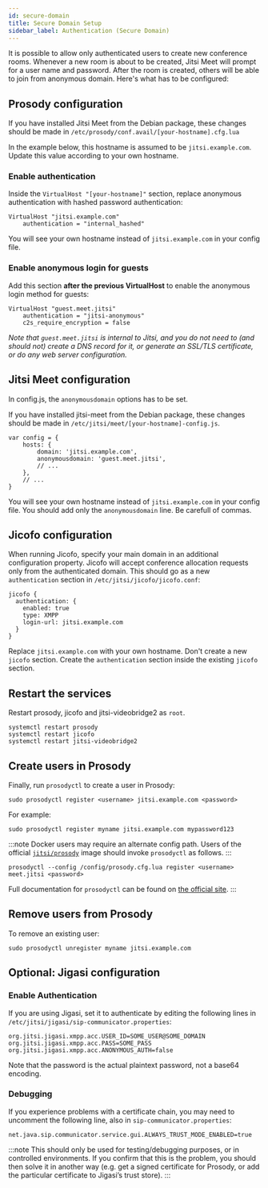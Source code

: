 ```yaml
---
id: secure-domain
title: Secure Domain Setup
sidebar_label: Authentication (Secure Domain)
---
```


It is possible to allow only authenticated users to create new conference rooms.
Whenever a new room is about to be created, Jitsi Meet will prompt for a user
name and password. After the room is created, others will be able to join from
anonymous domain. Here's what has to be configured:

## Prosody configuration

If you have installed Jitsi Meet from the Debian package, these changes should
be made in `/etc/prosody/conf.avail/[your-hostname].cfg.lua`

In the example below, this hostname is assumed to be `jitsi.example.com`. Update
this value according to your own hostname.

### Enable authentication

Inside the `VirtualHost "[your-hostname]"` section, replace anonymous
authentication with hashed password authentication:

```
VirtualHost "jitsi.example.com"
    authentication = "internal_hashed"
```

You will see your own hostname instead of `jitsi.example.com` in your config
file.

### Enable anonymous login for guests

Add this section **after the previous VirtualHost** to enable the anonymous
login method for guests:

```
VirtualHost "guest.meet.jitsi"
    authentication = "jitsi-anonymous"
    c2s_require_encryption = false
```

_Note that `guest.meet.jitsi` is internal to Jitsi, and you do not need to (and
should not) create a DNS record for it, or generate an SSL/TLS certificate, or
do any web server configuration._

## Jitsi Meet configuration

In config.js, the `anonymousdomain` options has to be set.

If you have installed jitsi-meet from the Debian package, these changes should
be made in `/etc/jitsi/meet/[your-hostname]-config.js`.

```
var config = {
    hosts: {
        domain: 'jitsi.example.com',
        anonymousdomain: 'guest.meet.jitsi',
        // ...
    },
    // ...
}
```

You will see your own hostname instead of `jitsi.example.com` in your config
file. You should add only the `anonymousdomain` line. Be carefull of commas.

## Jicofo configuration

When running Jicofo, specify your main domain in an additional configuration
property. Jicofo will accept conference allocation requests only from the
authenticated domain. This should go as a new `authentication` section in
`/etc/jitsi/jicofo/jicofo.conf`:

```
jicofo {
  authentication: {
    enabled: true
    type: XMPP
    login-url: jitsi.example.com
  }
}
```

Replace `jitsi.example.com` with your own hostname. Don't create a new `jicofo`
section. Create the `authentication` section inside the existing `jicofo`
section.

## Restart the services

Restart prosody, jicofo and jitsi-videobridge2 as `root`.

```
systemctl restart prosody
systemctl restart jicofo
systemctl restart jitsi-videobridge2
```

## Create users in Prosody

Finally, run `prosodyctl` to create a user in Prosody:

```
sudo prosodyctl register <username> jitsi.example.com <password>
```

For example:

```
sudo prosodyctl register myname jitsi.example.com mypassword123
```

:::note
Docker users may require an alternate config path. Users of the official
[`jitsi/prosody`](https://github.com/jitsi/docker-jitsi-meet) image should
invoke `prosodyctl` as follows.
:::

```
prosodyctl --config /config/prosody.cfg.lua register <username> meet.jitsi <password>
```

Full documentation for `prosodyctl` can be found on
[the official site](https://prosody.im/doc/prosodyctl). :::

## Remove users from Prosody

To remove an existing user:

```
sudo prosodyctl unregister myname jitsi.example.com
```

## Optional: Jigasi configuration

### Enable Authentication

If you are using Jigasi, set it to authenticate by editing the following lines
in `/etc/jitsi/jigasi/sip-communicator.properties`:

```
org.jitsi.jigasi.xmpp.acc.USER_ID=SOME_USER@SOME_DOMAIN
org.jitsi.jigasi.xmpp.acc.PASS=SOME_PASS
org.jitsi.jigasi.xmpp.acc.ANONYMOUS_AUTH=false
```

Note that the password is the actual plaintext password, not a base64 encoding.

### Debugging

If you experience problems with a certificate chain, you may need to uncomment
the following line, also in `sip-communicator.properties`:

```
net.java.sip.communicator.service.gui.ALWAYS_TRUST_MODE_ENABLED=true
```

:::note
This should only be used for testing/debugging purposes, or in
controlled environments. If you confirm that this is the problem, you should
then solve it in another way (e.g. get a signed certificate for Prosody, or add
the particular certificate to Jigasi’s trust store).
:::
